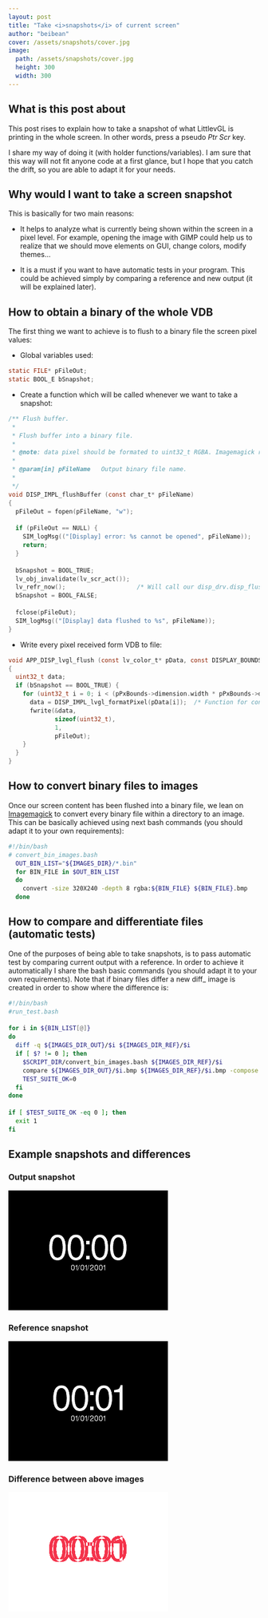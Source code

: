 ```yaml
---
layout: post
title: "Take <i>snapshots</i> of current screen"
author: "beibean"
cover: /assets/snapshots/cover.jpg
image:
  path: /assets/snapshots/cover.jpg
  height: 300
  width: 300
---
```


## What is this post about

This post rises to explain how to take a snapshot of what LittlevGL is printing in the whole screen. In other words, press a pseudo *Ptr Scr* key.

I share my way of doing it (with holder functions/variables). I am sure that this way will not fit anyone code at a first glance, but I hope that you catch the drift, so you are able to adapt it for your needs.

## Why would I want to take a screen snapshot

This is basically for two main reasons:

- It helps to analyze what is currently being shown within the screen in a pixel level. For example, opening the image with GIMP could help us to realize that we should move elements on GUI, change colors, modify themes...

- It is a must if you want to have automatic tests in your program. This could be achieved simply by comparing a reference and new output (it will be explained later).

## How to obtain a binary of the whole VDB

The first thing we want to achieve is to flush to a binary file the screen pixel values:

- Global variables used:

```c
static FILE* pFileOut;
static BOOL_E bSnapshot;
```

- Create a function which will be called whenever we want to take a snapshot:

```c
/** Flush buffer.
 *
 * Flush buffer into a binary file.
 *
 * @note: data pixel should be formated to uint32_t RGBA. Imagemagick requirements.
 *
 * @param[in] pFileName   Output binary file name.
 *
 */
void DISP_IMPL_flushBuffer (const char_t* pFileName)
{
  pFileOut = fopen(pFileName, "w");

  if (pFileOut == NULL) {
    SIM_logMsg(("[Display] error: %s cannot be opened", pFileName));
    return;
  }

  bSnapshot = BOOL_TRUE;
  lv_obj_invalidate(lv_scr_act());
  lv_refr_now();                    /* Will call our disp_drv.disp_flush function */
  bSnapshot = BOOL_FALSE;

  fclose(pFileOut);
  SIM_logMsg(("[Display] data flushed to %s", pFileName));
}
```

- Write every pixel received form VDB to file:

```c
void APP_DISP_lvgl_flush (const lv_color_t* pData, const DISPLAY_BOUNDS_T* const pPxBounds)
{
  uint32_t data;
  if (bSnapshot == BOOL_TRUE) {
    for (uint32_t i = 0; i < (pPxBounds->dimension.width * pPxBounds->dimension.height); i++) {
      data = DISP_IMPL_lvgl_formatPixel(pData[i]);  /* Function for converting LittlevGL pixel format to RGB888 */
      fwrite(&data,
             sizeof(uint32_t),
             1,
             pFileOut);
    }
  }
}
```

## How to convert binary files to images

Once our screen content has been flushed into a binary file, we lean on [Imagemagick](https://www.imagemagick.org/) to convert every binary file within a directory to an image. This can be basically achieved using next bash commands (you should adapt it to your own requirements):

```bash
#!/bin/bash
# convert_bin_images.bash
  OUT_BIN_LIST="${IMAGES_DIR}/*.bin"
  for BIN_FILE in $OUT_BIN_LIST
  do
    convert -size 320X240 -depth 8 rgba:${BIN_FILE} ${BIN_FILE}.bmp
  done
```

## How to compare and differentiate files (automatic tests)

One of the purposes of being able to take snapshots, is to pass automatic test by comparing current output with a reference. In order to achieve it automatically I share the bash basic commands (you should adapt it to your own requirements). Note that if binary files differ a new diff_ image is created in order to show where the difference is:

```bash
#!/bin/bash
#run_test.bash

for i in ${BIN_LIST[@]}
do
  diff -q ${IMAGES_DIR_OUT}/$i ${IMAGES_DIR_REF}/$i
  if [ $? != 0 ]; then
    $SCRIPT_DIR/convert_bin_images.bash ${IMAGES_DIR_REF}/$i
    compare ${IMAGES_DIR_OUT}/$i.bmp ${IMAGES_DIR_REF}/$i.bmp -compose src ${IMAGES_DIR_OUT}/diff_$i.png
    TEST_SUITE_OK=0
  fi
done

if [ $TEST_SUITE_OK -eq 0 ]; then
  exit 1
fi
```

## Example snapshots and differences

### Output snapshot

![Output snapshot](/assets/snapshots/output.bmp)

### Reference snapshot

![Reference snapshot](/assets/snapshots/reference.bmp)

### Difference between above images

![Difference between above images](/assets/snapshots/diff_test.png)
